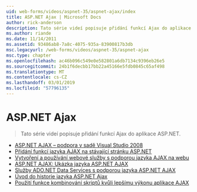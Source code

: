 ```yaml
---
uid: web-forms/videos/aspnet-35/aspnet-ajax/index
title: ASP.NET Ajax | Microsoft Docs
author: rick-anderson
description: Tato série videí popisuje přidání funkcí Ajax do aplikace ASP.NET.
ms.author: riande
ms.date: 11/14/2011
ms.assetid: 93486ab8-7a8c-4075-935a-83900817b3db
msc.legacyurl: /web-forms/videos/aspnet-35/aspnet-ajax
msc.type: chapter
ms.openlocfilehash: ac46b096c549e0e582801a6db7134c9396eb26e5
ms.sourcegitcommit: 24b1f6decbb17bb22a45166e5fdb0845c65af498
ms.translationtype: MT
ms.contentlocale: cs-CZ
ms.lasthandoff: 03/01/2019
ms.locfileid: "57796135"
---
```

<a name="aspnet-ajax"></a>ASP.NET Ajax
====================
> Tato série videí popisuje přidání funkcí Ajax do aplikace ASP.NET.


- [ASP.NET AJAX – podpora v sadě Visual Studio 2008](aspnet-ajax-support-in-visual-studio-2008.md)
- [Přidání funkcí jazyka AJAX na stávající stránku ASP.NET](adding-ajax-functionality-to-an-existing-aspnet-page.md)
- [Vytvoření a používání webové služby s podporou jazyka AJAX na webu](creating-and-using-an-ajax-enabled-web-service-in-a-web-site.md)
- [ASP.NET AJAX: Ukázka jazyka ASP.NET AJAX](aspnet-ajax-a-demonstration-of-aspnet-ajax.md)
- [Služby ADO.NET Data Services s podporou jazyka ASP.NET AJAX](adonet-data-services-with-aspnet-ajax-support.md)
- [Úvod do historie jazyka ASP.NET Ajax](introduction-to-aspnet-ajax-history.md)
- [Použití funkce kombinování skriptů kvůli lepšímu výkonu aplikace AJAX](using-script-combining-to-improve-ajax-performance.md)
